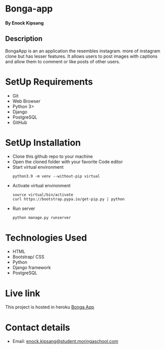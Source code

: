 # Bonga-app
#### By Enock Kipsang
## Description
BongaApp is an an application the resembles instagram. more of instagram clone but has lesser features. It allows users to post images with captions and allow them to comment or like posts of other users.

# SetUp Requirements
* Git
* Web Browser
* Python 3>
* Django
* PostgreSQL
* GitHub

# SetUp Installation

* Clone this github repo to your machine
* Open the cloned folder with your favorite Code editor
* Start virtual environment
    ```
    python3.9 -m venv --without-pip virtual
    ```
* Activate virtual environment
    ```
   source virtual/bin/activate
   curl https://bootstrap.pypa.io/get-pip.py | python
    ```
* Run server
    ```
    python manage.py runserver
    ```

# Technologies Used
* HTML
* Bootstrap/ CSS
* Python 
* Django framework
* PostgreSQL 

# Live link
This project is hosted in heroku [Bonga App](https://bongapp1.herokuapp.com/)

# Contact details
* Email: enock.kipsang@student.moringaschool.com